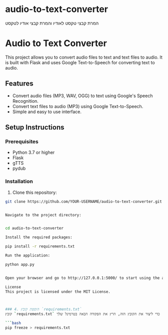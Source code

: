 # audio-to-text-converter
המרת קבצי טקסט לאודיו והמרת קבצי אודיו לטקסט
# Audio to Text Converter

This project allows you to convert audio files to text and text files to audio. It is built with Flask and uses Google Text-to-Speech for converting text to audio.

## Features

- Convert audio files (MP3, WAV, OGG) to text using Google's Speech Recognition.
- Convert text files to audio (MP3) using Google Text-to-Speech.
- Simple and easy to use interface.

## Setup Instructions

### Prerequisites

- Python 3.7 or higher
- Flask
- gTTS
- pydub

### Installation

1. Clone this repository:

```bash
git clone https://github.com/YOUR-USERNAME/audio-to-text-converter.git


Navigate to the project directory:


cd audio-to-text-converter

Install the required packages:

pip install -r requirements.txt

Run the application:

python app.py


Open your browser and go to http://127.0.0.1:5000/ to start using the application.

License
This project is licensed under the MIT License.



### 4. הוספת קובץ `requirements.txt`
קובץ `requirements.txt` מכיל את כל הספריות שהפרויקט שלך תלוי בהן. כדי ליצור את הקובץ הזה, הרץ את הפקודה הבאה בטרמינל שלך:

```bash
pip freeze > requirements.txt


